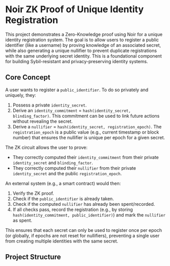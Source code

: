 # Noir ZK Proof of Unique Identity Registration

This project demonstrates a Zero-Knowledge proof using Noir for a unique identity registration system. The goal is to allow users to register a public identifier (like a username) by proving knowledge of an associated secret, while also generating a unique nullifier to prevent duplicate registrations with the same underlying secret identity. This is a foundational component for building Sybil-resistant and privacy-preserving identity systems.

## Core Concept

A user wants to register a `public_identifier`. To do so privately and uniquely, they:
1.  Possess a private `identity_secret`.
2.  Derive an `identity_commitment` = `hash(identity_secret, blinding_factor)`. This commitment can be used to link future actions without revealing the secret.
3.  Derive a `nullifier` = `hash(identity_secret, registration_epoch)`. The `registration_epoch` is a public value (e.g., current timestamp or block number) that ensures the nullifier is unique per epoch for a given secret.

The ZK circuit allows the user to prove:
*   They correctly computed their `identity_commitment` from their private `identity_secret` and `blinding_factor`.
*   They correctly computed their `nullifier` from their private `identity_secret` and the public `registration_epoch`.

An external system (e.g., a smart contract) would then:
1.  Verify the ZK proof.
2.  Check if the `public_identifier` is already taken.
3.  Check if the computed `nullifier` has already been spent/recorded.
4.  If all checks pass, record the registration (e.g., by storing `hash(identity_commitment, public_identifier)`) and mark the `nullifier` as spent.

This ensures that each secret can only be used to register once per epoch (or globally, if epochs are not reset for nullifiers), preventing a single user from creating multiple identities with the same secret.

## Project Structure
